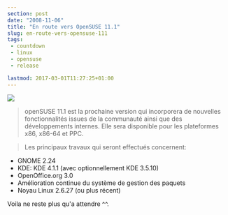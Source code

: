 ```yaml
---
section: post
date: "2008-11-06"
title: "En route vers OpenSUSE 11.1"
slug: en-route-vers-opensuse-111
tags:
 - countdown
 - linux
 - opensuse
 - release

lastmod: 2017-03-01T11:27:25+01:00
---
```


[![](http://counter.opensuse.org/11.1/small)](http://en.opensuse.org/openSUSE_11.1)




> openSUSE 11.1 est la prochaine version qui incorporera de nouvelles fonctionnalités issues de la communauté ainsi que des développements internes. Elle sera disponible pour les plateformes x86, x86-64 et PPC.

> Les principaux travaux qui seront effectués concernent:

* GNOME 2.24
* KDE: KDE 4.1.1 (avec optionnellement KDE 3.5.10)
* OpenOffice.org 3.0
* Amélioration continue du système de gestion des paquets
* Noyau Linux 2.6.27 (ou plus récent)

Voila ne reste plus qu'a attendre ^^.
